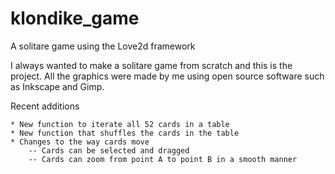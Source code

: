 # klondike_game
A solitare game using the Love2d framework

I always wanted to make a solitare game from scratch and this is the project. All the graphics were made by me using open source software such as Inkscape and Gimp.

Recent additions

	* New function to iterate all 52 cards in a table
	* New function that shuffles the cards in the table
	* Changes to the way cards move
		-- Cards can be selected and dragged
		-- Cards can zoom from point A to point B in a smooth manner
